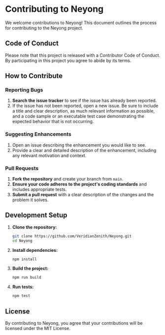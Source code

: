 # Contributing to Neyong

We welcome contributions to Neyong! This document outlines the process for contributing to the Neyong project.

## Code of Conduct

Please note that this project is released with a Contributor Code of Conduct. By participating in this project you agree to abide by its terms.

## How to Contribute

### Reporting Bugs

1. **Search the issue tracker** to see if the issue has already been reported.
2. If the issue has not been reported, open a new issue. Be sure to include a title and clear description, as much relevant information as possible, and a code sample or an executable test case demonstrating the expected behavior that is not occurring.

### Suggesting Enhancements

1. Open an issue describing the enhancement you would like to see.
2. Provide a clear and detailed description of the enhancement, including any relevant motivation and context.

### Pull Requests

1. **Fork the repository** and create your branch from `main`.
2. **Ensure your code adheres to the project's coding standards** and includes appropriate tests.
3. **Submit a pull request** with a clear description of the changes and the problem it solves.

## Development Setup

1. **Clone the repository:**
   ```sh
   git clone https://github.com/VeridianZenith/Neyong.git
   cd Neyong
   ```

2. **Install dependencies:**
   ```sh
   npm install
   ```

3. **Build the project:**
   ```sh
   npm run build
   ```

4. **Run tests:**
   ```sh
   npm test
   ```

## License

By contributing to Neyong, you agree that your contributions will be licensed under the MIT License.

